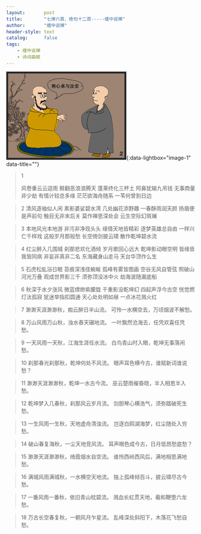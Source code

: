 ```yaml
---
layout:       post
title:        "七律六首、绝句十二首-----缠中说禅"
author:       "缠中说禅"
header-style: text
catalog:      false
tags:
    - 缠中说禅
    - 诗词曲赋
---
```


[![](/img/czsc/20060311-0088.gif)](/img/czsc/20060311-0088.gif){:data-lightbox="image-1" data-title=""}



> 1
>
> 风卷重云云逗雨
> 鲸翻恶浪浪腾天
> 蓬莱终化三杯土
> 阿鼻犹输九吊钱
> 无事商量非少劫
> 有情计较总多缘
> 茫茫欲海舟随系
> 一苇何曾到日边



> 2
> 清风逐袖似人闲
> 素影婆娑碧水湾
> 几处幽花添野趣
> 一春酥雨润天颜
> 扬眉便是声前句
> 触目无非末后关
> 莫作禅思深处会
> 云生空际幻斑斓



> 3
> 本地风光本地游
> 非污非净现头头
> 缘情天地皆精彩
> 逐梦英雄总自由
> 一样兴亡千样戏
> 这般岁月那般愁
> 长空倚剑披云啸
> 散作乾坤碧水流



> 4
> 红尘醉入几围城
> 刹那悲欢化酒倾
> 岁月歌回心远大
> 乾坤影动眼空明
> 皆缘皆我皆同病
> 非妄非真非二名
> 东海藏身山走马
> 天台华顶作么生



> 5
> 石虎松虬浴日眠
> 苔痕深浅径蜿蜒
> 孤峰有雾皆图画
> 空谷无风自管弦
> 照破山河光万叠
> 观成世界影三千
> 须弥顶没冰中火
> 劫海波随漏底船



> 6
> 秋深于水夕涨风
> 微蓝缥缈紫朦胧
> 千重影没乾坤幻
> 四起声浮今古空
> 恍觉燃灯汰孤寂
> 犹迷举指扣圆通
> 天心处处明如昼
> 一点冰花溅火红



> 7
> 渺渺天涯渺渺秋，痴云醉日半山流。
> 可怜一水横空去，万顷烟波不解愁。



> 8
> 万山风雨万山秋，浊水舂天碾地流。
> 一叶飘然沧海去，任凭欢喜任凭愁。



> 9
> 一天风雨一天秋，江海生涯任水流。
> 白鸟青山时入眼，乾坤无事落闲愁。



> 10
> 刹那春光刹那秋，乾坤何处不风流。
> 眼声耳色横今古，谁赋新词谁说愁？



> 11
> 渺渺天涯渺渺秋，乾坤一水古今流。
> 巫云楚雨催昏晓，半入相思半入愁。



> 12
> 乾坤梦入几春秋，刹那风云岁月流。
> 剑胆琴心横浩气，须弥踏破死生愁。



> 13
> 一生风雨一生秋，天地虚舟清浊流。
> 岂逐白鸥湖海梦，红尘随处入穷愁。



> 14
> 破山春复海秋，一尘天地竞风流。
> 耳声眼色成今古，日月低昂愁底愁？



> 15
> 渺渺天涯渺渺秋，绮霞烟水自空流。
> 谁怜西岭西风后，满地相思满地愁。



> 16
> 满城风雨满城秋，一水横空天地流。
> 独上孤峰倾百斗，披云啸尽古今愁。



> 17
> 一番风雨一番秋，依旧青山枕碧流。
> 溅血长虹贯天地，羲和鞭堕六龙愁。



> 18
> 万古长空春复秋，一朝风月乍星流。
> 乱峰深处斜阳下，木落花飞愁自愁。
